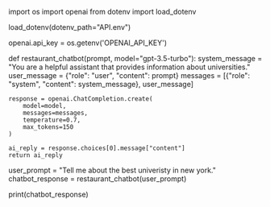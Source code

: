 import os
import openai
from dotenv import load_dotenv


load_dotenv(dotenv_path="API.env")


openai.api_key = os.getenv('OPENAI_API_KEY')

def restaurant_chatbot(prompt, model="gpt-3.5-turbo"):
    system_message = "You are a helpful assistant that provides information about universities."
    user_message = {"role": "user", "content": prompt}
    messages = [{"role": "system", "content": system_message}, user_message]

    response = openai.ChatCompletion.create(
        model=model,
        messages=messages,
        temperature=0.7,
        max_tokens=150
    )

    ai_reply = response.choices[0].message["content"]
    return ai_reply

user_prompt = "Tell me about the best univeristy in new york."
chatbot_response = restaurant_chatbot(user_prompt)

print(chatbot_response)
